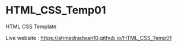 # HTML_CSS_Temp01
HTML CSS Template

Live website : https://ahmedradwan10.github.io/HTML_CSS_Temp01

